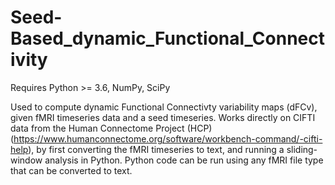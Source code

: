 # Seed-Based_dynamic_Functional_Connectivity

Requires Python >= 3.6, NumPy, SciPy

Used to compute dynamic Functional Connectivty variability maps (dFCv), given fMRI timeseries data and a seed timeseries. Works directly on CIFTI data
from the Human Connectome Project (HCP)(https://www.humanconnectome.org/software/workbench-command/-cifti-help), by first converting the fMRI
timeseries to text, and running a sliding-window analysis in Python. Python code can be run using any fMRI file type that can be converted to text.
